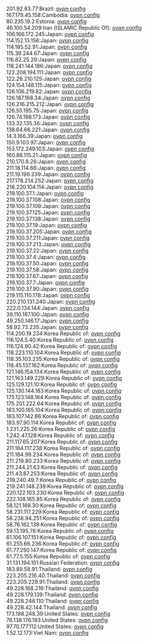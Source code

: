 201.92.63.77:Brazil: [ovpn config](vpn/201_92_63_77.ovpn)  
167.179.45.158:Cambodia: [ovpn config](vpn/167_179_45_158.ovpn)  
80.235.19.2:Estonia: [ovpn config](vpn/80_235_19_2.ovpn)  
46.100.54.209:Iran (ISLAMIC Republic Of): [ovpn config](vpn/46_100_54_209.ovpn)  
106.166.172.245:Japan: [ovpn config](vpn/106_166_172_245.ovpn)  
114.152.13.156:Japan: [ovpn config](vpn/114_152_13_156.ovpn)  
114.185.52.91:Japan: [ovpn config](vpn/114_185_52_91.ovpn)  
115.39.244.67:Japan: [ovpn config](vpn/115_39_244_67.ovpn)  
116.82.25.29:Japan: [ovpn config](vpn/116_82_25_29.ovpn)  
118.241.144.186:Japan: [ovpn config](vpn/118_241_144_186.ovpn)  
122.208.194.111:Japan: [ovpn config](vpn/122_208_194_111.ovpn)  
122.26.210.125:Japan: [ovpn config](vpn/122_26_210_125.ovpn)  
124.154.148.115:Japan: [ovpn config](vpn/124_154_148_115.ovpn)  
126.106.219.82:Japan: [ovpn config](vpn/126_106_219_82.ovpn)  
126.187.168.34:Japan: [ovpn config](vpn/126_187_168_34.ovpn)  
126.216.215.212:Japan: [ovpn config](vpn/126_216_215_212.ovpn)  
126.55.195.75:Japan: [ovpn config](vpn/126_55_195_75.ovpn)  
126.74.198.173:Japan: [ovpn config](vpn/126_74_198_173.ovpn)  
133.32.135.36:Japan: [ovpn config](vpn/133_32_135_36.ovpn)  
138.64.66.221:Japan: [ovpn config](vpn/138_64_66_221.ovpn)  
14.3.166.39:Japan: [ovpn config](vpn/14_3_166_39.ovpn)  
150.9.103.97:Japan: [ovpn config](vpn/150_9_103_97.ovpn)  
153.172.249.103:Japan: [ovpn config](vpn/153_172_249_103.ovpn)  
160.86.115.21:Japan: [ovpn config](vpn/160_86_115_21.ovpn)  
210.170.8.26:Japan: [ovpn config](vpn/210_170_8_26.ovpn)  
211.18.114.66:Japan: [ovpn config](vpn/211_18_114_66.ovpn)  
211.19.199.239:Japan: [ovpn config](vpn/211_19_199_239.ovpn)  
217.178.214.252:Japan: [ovpn config](vpn/217_178_214_252.ovpn)  
218.220.104.114:Japan: [ovpn config](vpn/218_220_104_114.ovpn)  
219.100.37.1:Japan: [ovpn config](vpn/219_100_37_1.ovpn)  
219.100.37.108:Japan: [ovpn config](vpn/219_100_37_108.ovpn)  
219.100.37.109:Japan: [ovpn config](vpn/219_100_37_109.ovpn)  
219.100.37.125:Japan: [ovpn config](vpn/219_100_37_125.ovpn)  
219.100.37.138:Japan: [ovpn config](vpn/219_100_37_138.ovpn)  
219.100.37.19:Japan: [ovpn config](vpn/219_100_37_19.ovpn)  
219.100.37.205:Japan: [ovpn config](vpn/219_100_37_205.ovpn)  
219.100.37.211:Japan: [ovpn config](vpn/219_100_37_211.ovpn)  
219.100.37.213:Japan: [ovpn config](vpn/219_100_37_213.ovpn)  
219.100.37.22:Japan: [ovpn config](vpn/219_100_37_22.ovpn)  
219.100.37.4:Japan: [ovpn config](vpn/219_100_37_4.ovpn)  
219.100.37.50:Japan: [ovpn config](vpn/219_100_37_50.ovpn)  
219.100.37.58:Japan: [ovpn config](vpn/219_100_37_58.ovpn)  
219.100.37.67:Japan: [ovpn config](vpn/219_100_37_67.ovpn)  
219.100.37.7:Japan: [ovpn config](vpn/219_100_37_7.ovpn)  
219.100.37.90:Japan: [ovpn config](vpn/219_100_37_90.ovpn)  
219.115.110.178:Japan: [ovpn config](vpn/219_115_110_178.ovpn)  
220.210.131.240:Japan: [ovpn config](vpn/220_210_131_240.ovpn)  
222.0.134.144:Japan: [ovpn config](vpn/222_0_134_144.ovpn)  
39.110.187.100:Japan: [ovpn config](vpn/39_110_187_100.ovpn)  
49.250.146.17:Japan: [ovpn config](vpn/49_250_146_17.ovpn)  
58.92.73.235:Japan: [ovpn config](vpn/58_92_73_235.ovpn)  
114.200.19.234:Korea Republic of: [ovpn config](vpn/114_200_19_234.ovpn)  
116.124.5.40:Korea Republic of: [ovpn config](vpn/116_124_5_40.ovpn)  
116.124.90.42:Korea Republic of: [ovpn config](vpn/116_124_90_42.ovpn)  
118.223.110.104:Korea Republic of: [ovpn config](vpn/118_223_110_104.ovpn)  
118.35.103.235:Korea Republic of: [ovpn config](vpn/118_35_103_235.ovpn)  
118.45.137.162:Korea Republic of: [ovpn config](vpn/118_45_137_162.ovpn)  
121.146.154.134:Korea Republic of: [ovpn config](vpn/121_146_154_134.ovpn)  
121.163.149.229:Korea Republic of: [ovpn config](vpn/121_163_149_229.ovpn)  
125.129.121.10:Korea Republic of: [ovpn config](vpn/125_129_121_10.ovpn)  
125.130.144.183:Korea Republic of: [ovpn config](vpn/125_130_144_183.ovpn)  
175.123.148.164:Korea Republic of: [ovpn config](vpn/175_123_148_164.ovpn)  
175.201.222.64:Korea Republic of: [ovpn config](vpn/175_201_222_64.ovpn)  
183.100.165.104:Korea Republic of: [ovpn config](vpn/183_100_165_104.ovpn)  
183.107.142.86:Korea Republic of: [ovpn config](vpn/183_107_142_86.ovpn)  
183.97.90.114:Korea Republic of: [ovpn config](vpn/183_97_90_114.ovpn)  
1.231.225.26:Korea Republic of: [ovpn config](vpn/1_231_225_26.ovpn)  
1.242.47.128:Korea Republic of: [ovpn config](vpn/1_242_47_128.ovpn)  
211.117.65.207:Korea Republic of: [ovpn config](vpn/211_117_65_207.ovpn)  
211.184.117.238:Korea Republic of: [ovpn config](vpn/211_184_117_238.ovpn)  
211.184.99.234:Korea Republic of: [ovpn config](vpn/211_184_99_234.ovpn)  
211.219.80.233:Korea Republic of: [ovpn config](vpn/211_219_80_233.ovpn)  
211.244.21.63:Korea Republic of: [ovpn config](vpn/211_244_21_63.ovpn)  
211.43.87.253:Korea Republic of: [ovpn config](vpn/211_43_87_253.ovpn)  
219.240.49.7:Korea Republic of: [ovpn config](vpn/219_240_49_7.ovpn)  
219.241.148.239:Korea Republic of: [ovpn config](vpn/219_241_148_239.ovpn)  
220.122.103.230:Korea Republic of: [ovpn config](vpn/220_122_103_230.ovpn)  
222.108.165.85:Korea Republic of: [ovpn config](vpn/222_108_165_85.ovpn)  
58.121.169.30:Korea Republic of: [ovpn config](vpn/58_121_169_30.ovpn)  
58.231.117.229:Korea Republic of: [ovpn config](vpn/58_231_117_229.ovpn)  
58.238.94.251:Korea Republic of: [ovpn config](vpn/58_238_94_251.ovpn)  
58.76.162.139:Korea Republic of: [ovpn config](vpn/58_76_162_139.ovpn)  
59.13.195.76:Korea Republic of: [ovpn config](vpn/59_13_195_76.ovpn)  
61.106.107.151:Korea Republic of: [ovpn config](vpn/61_106_107_151.ovpn)  
61.255.66.236:Korea Republic of: [ovpn config](vpn/61_255_66_236.ovpn)  
61.77.250.147:Korea Republic of: [ovpn config](vpn/61_77_250_147.ovpn)  
61.77.5.155:Korea Republic of: [ovpn config](vpn/61_77_5_155.ovpn)  
31.131.194.151:Russian Federation: [ovpn config](vpn/31_131_194_151.ovpn)  
183.89.58.91:Thailand: [ovpn config](vpn/183_89_58_91.ovpn)  
223.205.216.40:Thailand: [ovpn config](vpn/223_205_216_40.ovpn)  
223.205.229.91:Thailand: [ovpn config](vpn/223_205_229_91.ovpn)  
49.228.168.216:Thailand: [ovpn config](vpn/49_228_168_216.ovpn)  
49.228.179.139:Thailand: [ovpn config](vpn/49_228_179_139.ovpn)  
49.228.248.110:Thailand: [ovpn config](vpn/49_228_248_110.ovpn)  
49.228.42.144:Thailand: [ovpn config](vpn/49_228_42_144.ovpn)  
173.198.248.39:United States: [ovpn config](vpn/173_198_248_39.ovpn)  
76.138.176.193:United States: [ovpn config](vpn/76_138_176_193.ovpn)  
97.70.177.112:United States: [ovpn config](vpn/97_70_177_112.ovpn)  
1.52.12.173:Viet Nam: [ovpn config](vpn/1_52_12_173.ovpn)  
